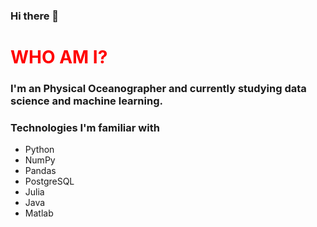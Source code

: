 ### Hi there 👋

<head>
<h1 style="color:red"> WHO AM I? </h1>

<h3> I'm an Physical Oceanographer and currently studying data science and machine learning. </h3>
</head>
<div>
  <h3>Technologies I'm familiar with</h3>
<ul>
  <li>Python</li> <li>NumPy</li> <li>Pandas</li>
  
  <li>PostgreSQL</li><li>Julia</li><li>Java</li><li>Matlab</li>
</ul>
</div>
